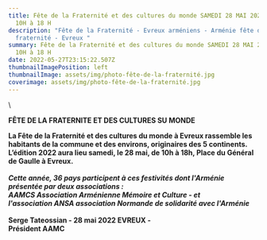 ```yaml
---
title: Fête de la Fraternité et des cultures du monde SAMEDI 28 MAI 2022 - De
  10H à 18 H
description: "Fête de la Fraternité - Evreux arméniens - Arménie fête de la
  fraternité - Evreux "
summary: Fête de la Fraternité et des cultures du monde SAMEDI 28 MAI 2022 - De
  10H à 18 H
date: 2022-05-27T23:15:22.507Z
thumbnailImagePosition: left
thumbnailImage: assets/img/photo-fête-de-la-fraternité.jpg
coverimage: assets/img/photo-fête-de-la-fraternité.jpg
---
```

<!--StartFragment-->\
**FÊTE DE LA FRATERNITE ET DES CULTURES SU MONDE** 

**La Fête de la Fraternité et des cultures du monde à Evreux rassemble les habitants de la commune et des environs, originaires des 5 continents. L’édition 2022 aura lieu samedi, le 28 mai, de 10h à 18h, Place du Général de Gaulle à Evreux.**\
\
***Cette année, 36 pays participent à ces festivités dont l'Arménie présentée par deux associations :***\
***AAMCS Association Arménienne Mémoire et Culture - et*** \
***l'association ANSA association Normande de solidarité avec l'Arménie*** \
\
**Serge Tateossian  - 28 mai 2022 EVREUX -**\
**Président  AAMC**

<!--EndFragment-->